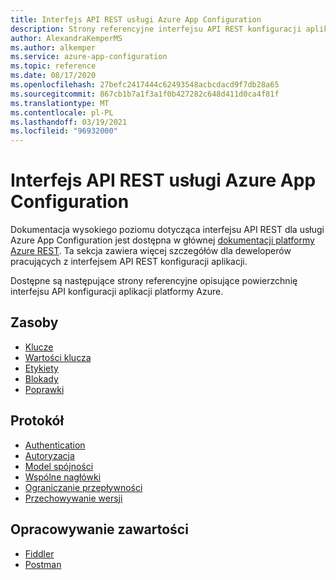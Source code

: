 ```yaml
---
title: Interfejs API REST usługi Azure App Configuration
description: Strony referencyjne interfejsu API REST konfiguracji aplikacji platformy Azure
author: AlexandraKemperMS
ms.author: alkemper
ms.service: azure-app-configuration
ms.topic: reference
ms.date: 08/17/2020
ms.openlocfilehash: 27befc2417444c62493548acbcdacd9f7db28a65
ms.sourcegitcommit: 867cb1b7a1f3a1f0b427282c648d411d0ca4f81f
ms.translationtype: MT
ms.contentlocale: pl-PL
ms.lasthandoff: 03/19/2021
ms.locfileid: "96932000"
---
```

# <a name="azure-app-configuration-rest-api"></a>Interfejs API REST usługi Azure App Configuration

Dokumentacja wysokiego poziomu dotycząca interfejsu API REST dla usługi Azure App Configuration jest dostępna w głównej [dokumentacji platformy Azure REST](/rest/api/appconfiguration/). Ta sekcja zawiera więcej szczegółów dla deweloperów pracujących z interfejsem API REST konfiguracji aplikacji.

Dostępne są następujące strony referencyjne opisujące powierzchnię interfejsu API konfiguracji aplikacji platformy Azure.

## <a name="resources"></a>Zasoby

- [Klucze](./rest-api-keys.md)
- [Wartości klucza](./rest-api-key-value.md)
- [Etykiety](./rest-api-labels.md)
- [Blokady](./rest-api-locks.md)
- [Poprawki](./rest-api-revisions.md)

## <a name="protocol"></a>Protokół

- [Authentication](./rest-api-authentication-index.md)
- [Autoryzacja](./rest-api-authorization-index.md)
- [Model spójności](./rest-api-consistency.md)
- [Wspólne nagłówki](./rest-api-headers.md)
- [Ograniczanie przepływności](./rest-api-throttling.md)
- [Przechowywanie wersji](./rest-api-versioning.md)

## <a name="development"></a>Opracowywanie zawartości

- [Fiddler](./rest-api-fiddler.md)
- [Postman](./rest-api-postman.md)